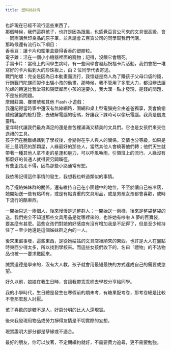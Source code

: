 ```yaml
---
title: 塑料姊妹情
---
```


也許現在已經不流行這些東西了。  
那個時候，我們這群孩子，也許是因為跟風，也感覺百貨公司來的文具很高級，會一同團購無印良品的原子筆，並且請會去百貨公司的同學幫我們代購。  
那時候還有流行以下項目：  
香香豆：讓卡片和鉛筆盒變得香香的塑膠粒。  
電子雞：活在一個小小機器裡面的寵物；記得，沒餵它會餓死。  
手寫卡片：當班上的同學生病時，有一些同學會發起祝福卡片活動，我們會把一堆寫好的卡片黏到大的珍珠板上，由 2 位同學代表寄送。  
戰鬥陀螺：完全是因為日本動畫而流行，我懷疑是商人為了賺孩子父母口袋的錢，行銷戰鬥陀螺而製作出騙小孩的動畫，那時候，我不管用了多麼大力，都沒辦法讓陀螺的轉速比我堂哥和隔壁鄰居小孩的還要久，我大漢一點才發現，是錢的問題，不是技術問題。  
摩爾莊園、賽爾號和其他 Flash 小遊戲：  
我還記得當時家中還沒有無線網路，固網和桌上型電腦完全由爸爸獨享，我會偷偷聽他鍵盤的敲打聲，去破解電腦的密碼，好讓我下課時可以偷玩電腦。我真是個鬼靈精。  
童年時代讓我們最為滿足的還是書包裡滿滿又精美的文具們。它也是女孩們來交往送禮的工具。  
孩子們在脫離媽媽到了學校後，會變得在乎人與人的關係。交情也分等級，如果是班上最明亮的那顆星，人緣最好的那些人，當然其他人會繞著他們轉；他們天生就帶著一種其他人拿不走的星運和魅力，可以呼風喚雨，引領班上的流行。人緣沒有那麼好的普通人就得要另闢蹊徑。  
有些歪路走不得，因為那些小路通常有蛇。

我依稀記得這件事情的發生，我想我也幹過類似的事情。

為了攏絡姊妹群的關係，還有維持自己在小團體中的地位，不至於讓自己被冷落，她開始送一些有點稀有，或是有點貴重的文具用品，或是男孩女孩都會喜歡，或時下流行的酷東西。

一開始只送一兩個人，後來慢慢是送整群人；一開始送一兩樣，後來是整袋整袋的送。我們完全不知道那些文具用品是從哪裡來的，也許她有哆啦 A 夢的百寶袋，要甚麼有甚麼。這些女孩們對她的好感度有沒有增加我是不記得了，但是至少維持住了－至少她還是這個姊妹群之內的一人。

後來東窗事發，這些東西，是從她姑姑的文具店裡順來的東西。也許是大人在盤點時東西少得太多，所以找到學校來。而這些女孩們收下的，名曰「禮物」的不法物品也被一一要求繳回來。

誠實道德是學來的，沒有大人教，孩子就會用最短最快的方式達成自己的需要或慾望。

好久以前，娘娘在我生日時，會讓我帶乖乖桶去學校分享給同學。

我的小學時代，生日總是發生在寒假前的期未考，有糖果配考卷，那考卷總是比較不會那麼惹人討厭。

孩子喜歡的是糖不是人，好惡分明的比大人還現實。

後來我發現用物品或勞力掙得友情是不切實際的妄想。

現實證明大部分都是孽緣或不適合。

最好的朋友，你可以放著，不定期續約就好，不需要費力追尋，更不需要勉強。
